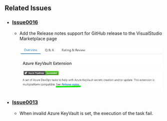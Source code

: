 ## Related Issues

- ### [Issue0016](https://github.com/expertasolutions/AzureKeyVaultExtension/issues/16)

  - Add the Release notes support for GitHub release to the VisualStudio Marketplace page

    ![Issue0016](_ReleaseNotes/Issue0016/Issue0016-01.png)

- ### [Issue0013](https://github.com/expertasolutions/AzureKeyVaultExtension/issues/13)

  - When invalid Azure KeyVault is set, the execution of the task fail.
